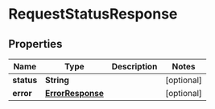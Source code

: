 

# RequestStatusResponse


## Properties

| Name | Type | Description | Notes |
|------------ | ------------- | ------------- | -------------|
|**status** | **String** |  |  [optional] |
|**error** | [**ErrorResponse**](ErrorResponse.md) |  |  [optional] |



